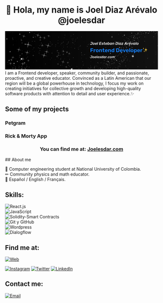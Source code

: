 <h1 align="center">👋 Hola, my name is Joel Diaz Arévalo <span color="#1c82f6">@joelesdar</span></h1>
<img src="https://raw.githubusercontent.com/joelesdar/joelesdar/main/Banner-Joelesdar.jpg" />
I am a Frontend developer, speaker, community builder, and passionate, proactive, and creative educator. Convinced as a Latin American that our region will be a global powerhouse in technology, I focus my work on creating initiatives for collective growth and developing high-quality software products with attention to detail and user experience.✨

<h2>Some of my projects</h2>

<h3>Petgram</h3>

<h3>Rick & Morty App</h3>
<h3 align="center"> You can find me at: <a align="center" href="https://joelesdar.com">Joelesdar.com</a></h3>
## About me

📖 Computer engineering student at National University of Colombia.</br>
✏ Community physics and math educator.</br>
📣 Español / English / Français.

## Skills:
![React.js](https://img.shields.io/badge/React-61DAFB?style=for-the-badge&logo=react&logoColor=white&labelColor=101010)</br>
![JavaScript](https://img.shields.io/badge/Javascript-f7df1e?style=for-the-badge&logo=javascript&logoColor=white&labelColor=101010)</br>
![Solidity-Smart Contracts](https://img.shields.io/badge/Solidity-5C6BC0?style=for-the-badge&logo=solidity&logoColor=white&labelColor=101010)</br>
![Git y GitHub](https://img.shields.io/badge/Git_GitHub-F05032?style=for-the-badge&logo=git&logoColor=white&labelColor=101010)</br>
![Wordpress](https://img.shields.io/badge/Wordpress-21759B?style=for-the-badge&logo=wordpress&logoColor=white&labelColor=101010)</br>
![Dialogflow](https://img.shields.io/badge/Dialogflow-FF9800?style=for-the-badge&logo=dialogflow&logoColor=white&labelColor=101010)</br>

<!-- ![Node.js](https://img.shields.io/badge/Node.js-339933?style=for-the-badge&logo=node.js&logoColor=white&labelColor=101010)</br> -->

## Find me at:

[![Web](https://img.shields.io/badge/Sitio_Web-joelesdar.com-1c82f6?style=for-the-badge&logo=firefox-browser&logoColor=white&labelColor=101010)](https://joelesdar.com/)
<!--- [![YouTube](https://img.shields.io/badge/YouTube-DevExperto-FF0000?style=for-the-badge&logo=youtube&logoColor=white&labelColor=101010)](https://devexperto.com/youtube) --->
[![Instagram](https://img.shields.io/badge/Instagram-@joelesdar-E4405F?style=for-the-badge&logo=instagram&logoColor=white&labelColor=101010)](https://www.instagram.com/joelesdar/)
[![Twitter](https://img.shields.io/badge/Twitter-@joelesdar-1DA1F2?style=for-the-badge&logo=twitter&logoColor=white&labelColor=101010)](https://twitter.com/JoelEsDar)
[![LinkedIn](https://img.shields.io/badge/LinkedIn-Joel_Diaz_Arevalo-0077B5?style=for-the-badge&logo=linkedin&logoColor=white&labelColor=101010)](https://www.linkedin.com/in/joelesdar/)

## Contact me:

[![Email](https://img.shields.io/badge/Email-Joel-EA4335?style=for-the-badge&logo=gmail&logoColor=white&labelColor=101010)](mailto:jodiazare@gmail.com)

<!---
JoeLink12/JoeLink12 is a ✨ special ✨ repository because its `README.md` (this file) appears on your GitHub profile.
You can click the Preview link to take a look at your changes.
--->
